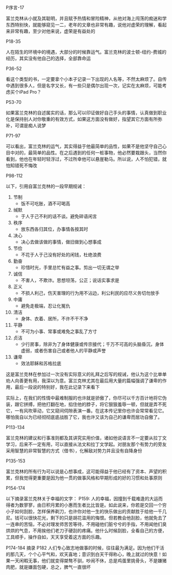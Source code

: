 
P序言-17

富兰克林从小就及其聪明，并且赋予热情和冒险精神，从他对海上闯荡的痴迷和学东西特别快，就能够窥见一二，老年的文章也非常有趣，说他对虚荣的理解，看起来非常有趣，至少对他来说，虚荣是有益处的

P18-35

人在陌生的环境中的境遇，大部分的时候靠运气。富兰克林的波士顿-纽约-费城的经历，其实没有他自己的选择，全部靠命运

P36-52

看这个类型的书，一定要拿个小本子记录一下出现的人名等，不然太麻烦了。自传中遇到很多人，但是名字又长，有一些只是偶尔出现一次，记实在太麻烦，可能考虑买个iPad Pro？

P53-70

如果富兰克林的自述属实的话，那么可以印证做好自己手头的事情，认真做到职业化是保持别人对你敬重的有效方式，如果这方面没有做好，指望其它方面有所弥补，可谓是痴人说梦

P71-97

可以看出，富兰克林的运气，其实得益于他最简单的品性，如果不是他坚守自己心目中对的，最简单的品性。在之后遇到的任何一桩事物，他必然要栽跟头，当然你看到，他也在年轻时轻浮过，不过所幸他可以悬崖勒马。所以说，人不怕犯错，就怕知错死不悔改

P98-112

以下，引用自富兰克林的一段早期规诫：
1. 节制
	- 饭不可吃胀，酒不可喝高
2. 缄默
	- 于人于己不利的话不谈。避免碎语闲言
3. 秩序
	- 放东西各归其位，办事情各按其时
4. 决心
	- 决心去做该做的事情，做旧做到心想事成
5. 节俭
	- 不花于人于己没有好处的闲钱，杜绝浪费
6. 勤奋
	- 珍惜时光，手里总忙有益之事。剪出一切无谓之举
7. 诚信
	- 不害人，不欺诈。思想坦荡，公正；说话实事求是
8. 正义
	- 不损人利己，伤天害理的行为用不沾边，利公利民的应尽义务切勿放手
9. 中庸
	- 避免走极端，忍让化冤仇
10. 清洁
	- 身体、衣着、居所，不许不干不净
11. 平静
	- 不可为小事、常事或难免之事乱了方寸
12. 贞洁
	- 少行房事，除非为了身体健康或传宗接代；千万不可高的头脑昏沉，身体虚弱，或者伤害自己或者他人的平静或声誉
13. 谦卑
	- 效法耶稣和苏格拉底

这是富兰克林在参加过一次没有实际意义的礼拜之后写的规诫，他认为这个比单单劝人向善更有用，我深以为意。富兰克林尤其在最后用大量的篇幅强调了谦卑的作用，最后一段说的特别好，我在此记录下来看下

实际上，在我们的性情中最难制服的也许就是骄傲了，你尽可以千方百计地将它伪装，跟它拼搏，把他打翻在地，掐住他的脖子，将它狠狠羞辱一顿，但就是弄不死它，一有风吹草动，它又窥间伺隙表演一番。在这本传记里你也许会常常看见它。哪怕我自以为已经彻彻底底战胜了它，我也许又该为自己的谦卑而居功自傲了。

P113-134

富兰克林的建议和行事准则都及其讲究实用价值，诸如他说语言不一定要从拉丁文学习，后来不一定有用，可以直接从法文和拉丁文学起。对朋友那个有势力的旁友采用智慧的非常智慧的方式（借书），化解敌对势力并且没有自降身份

P135-153

富兰克林的所有行为可以说是心想事成，这可能得益于他已经有了资本、声望的积累，但我觉得更重要是因为他一贯的做事风格和早期形成的好的习惯和处事原则

P154-174

以下摘录富兰克林关于幸福的文字：
P159:
人的幸福，因撞到千载难逢的大运而得者为数寥寥，由日积月累的小惠而生者比比皆是。如此说来，你若是交回一个穷小子如何刮脸，怎样保养剃刀，也许你对他一生的快乐做出的贡献胜于给他一千几尼。钱可以很快花光，剩下的只是胡花滥用的悔恨。但若教会他刮脸，他就免去了一连串的苦恼，不必对理发师苦苦等待，不用碰他们脏兮兮的手指，不用闻他们臭烘烘的气息，不用挨他们老刀子硬刮的疼痛。他什么时候刮脸，全看自己的方便，工具顺手，操作自如，天天享受着这方面的乐趣。

P174-184
摘录
P182
人们专心致志地做事的时候，往往最为满足。因为他们干活的那几天，个个心平气和，欢天喜地；意识到白天干得称心，晚上就过的快意！如果一天闲暇无事，他们就变得桀骜不驯，吵闹不休，总是鸡蛋里挑骨头，不是嫌猪肉肥，就是嫌面包硬，总之，脾气一直很坏
